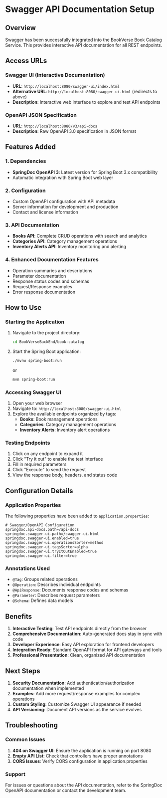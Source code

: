 # Swagger API Documentation Setup

## Overview
Swagger has been successfully integrated into the BookVerse Book Catalog Service. This provides interactive API documentation for all REST endpoints.

## Access URLs

### Swagger UI (Interactive Documentation)
- **URL**: `http://localhost:8080/swagger-ui/index.html`
- **Alternative URL**: `http://localhost:8080/swagger-ui.html` (redirects to above)
- **Description**: Interactive web interface to explore and test API endpoints

### OpenAPI JSON Specification
- **URL**: `http://localhost:8080/v3/api-docs`
- **Description**: Raw OpenAPI 3.0 specification in JSON format

## Features Added

### 1. Dependencies
- **SpringDoc OpenAPI 3**: Latest version for Spring Boot 3.x compatibility
- Automatic integration with Spring Boot web layer

### 2. Configuration
- Custom OpenAPI configuration with API metadata
- Server information for development and production
- Contact and license information

### 3. API Documentation
- **Books API**: Complete CRUD operations with search and analytics
- **Categories API**: Category management operations  
- **Inventory Alerts API**: Inventory monitoring and alerting

### 4. Enhanced Documentation Features
- Operation summaries and descriptions
- Parameter documentation
- Response status codes and schemas
- Request/Response examples
- Error response documentation

## How to Use

### Starting the Application
1. Navigate to the project directory:
   ```bash
   cd BookVerseBackEnd/book-catalog
   ```

2. Start the Spring Boot application:
   ```bash
   ./mvnw spring-boot:run
   ```
   or
   ```bash
   mvn spring-boot:run
   ```

### Accessing Swagger UI
1. Open your web browser
2. Navigate to: `http://localhost:8080/swagger-ui.html`
3. Explore the available endpoints organized by tags:
   - **Books**: Book management operations
   - **Categories**: Category management operations
   - **Inventory Alerts**: Inventory alert operations

### Testing Endpoints
1. Click on any endpoint to expand it
2. Click "Try it out" to enable the test interface
3. Fill in required parameters
4. Click "Execute" to send the request
5. View the response body, headers, and status code

## Configuration Details

### Application Properties
The following properties have been added to `application.properties`:

```properties
# Swagger/OpenAPI Configuration
springdoc.api-docs.path=/api-docs
springdoc.swagger-ui.path=/swagger-ui.html
springdoc.swagger-ui.enabled=true
springdoc.swagger-ui.operationsSorter=method
springdoc.swagger-ui.tagsSorter=alpha
springdoc.swagger-ui.tryItOutEnabled=true
springdoc.swagger-ui.filter=true
```

### Annotations Used
- `@Tag`: Groups related operations
- `@Operation`: Describes individual endpoints
- `@ApiResponse`: Documents response codes and schemas
- `@Parameter`: Describes request parameters
- `@Schema`: Defines data models

## Benefits

1. **Interactive Testing**: Test API endpoints directly from the browser
2. **Comprehensive Documentation**: Auto-generated docs stay in sync with code
3. **Developer Experience**: Easy API exploration for frontend developers
4. **Integration Ready**: Standard OpenAPI format for API gateways and tools
5. **Professional Presentation**: Clean, organized API documentation

## Next Steps

1. **Security Documentation**: Add authentication/authorization documentation when implemented
2. **Examples**: Add more request/response examples for complex operations
3. **Custom Styling**: Customize Swagger UI appearance if needed
4. **API Versioning**: Document API versions as the service evolves

## Troubleshooting

### Common Issues
1. **404 on Swagger UI**: Ensure the application is running on port 8080
2. **Empty API List**: Check that controllers have proper annotations
3. **CORS Issues**: Verify CORS configuration in application.properties

### Support
For issues or questions about the API documentation, refer to the SpringDoc OpenAPI documentation or contact the development team. 